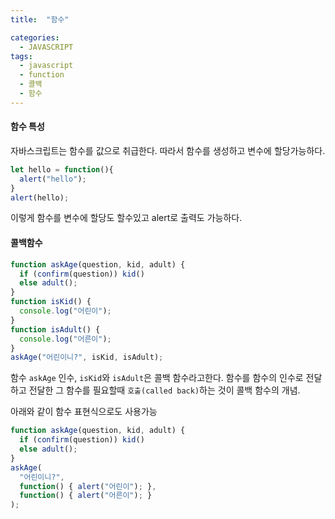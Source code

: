 ```yaml
---
title:  "함수"

categories:
  - JAVASCRIPT
tags:
  - javascript
  - function
  - 콜백
  - 함수
---
```


#### 함수 특성
자바스크립트는 함수를 값으로 취급한다.
따라서 함수를 생성하고 변수에 할당가능하다.
```javascript
let hello = function(){
  alert("hello");
}
alert(hello);
```
이렇게 함수를 변수에 할당도 할수있고 alert로 출력도 가능하다.


#### 콜백함수

```javascript
function askAge(question, kid, adult) {
  if (confirm(question)) kid()
  else adult();
}
function isKid() {
  console.log("어린이");
}
function isAdult() {
  console.log("어른이");
}
askAge("어린이니?", isKid, isAdult);
```

함수 `askAge` 인수, `isKid`와 `isAdult`은 콜백 함수라고한다.
함수를 함수의 인수로 전달하고 전달한 그 함수를 필요할때 `호출(called back)`하는 것이 콜백 함수의 개념.

아래와 같이 함수 표현식으로도 사용가능
```javascript
function askAge(question, kid, adult) {
  if (confirm(question)) kid()
  else adult();
}
askAge(
  "어린이니?",
  function() { alert("어린이"); },
  function() { alert("어른이"); }
);
```
